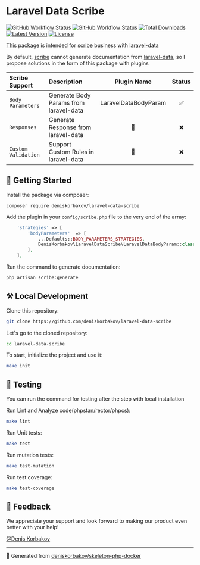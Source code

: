 # Laravel Data Scribe

<a href="https://github.com/deniskorbakov/laravel-data-scribe"><img alt="GitHub Workflow Status" src="https://github.com/deniskorbakov/laravel-data-scribe/actions/workflows/lint.yml/badge.svg"></a>
<a href="https://github.com/deniskorbakov/laravel-data-scribe"><img alt="GitHub Workflow Status" src="https://github.com/deniskorbakov/laravel-data-scribe/actions/workflows/tests.yml/badge.svg"></a>
<a href="https://packagist.org/packages/deniskorbakov/laravel-data-scribe"><img alt="Total Downloads" src="https://img.shields.io/packagist/dt/deniskorbakov/laravel-data-scribe"></a>
<a href="https://packagist.org/packages/deniskorbakov/laravel-data-scribe"><img alt="Latest Version" src="https://img.shields.io/packagist/v/deniskorbakov/laravel-data-scribe"></a>
<a href="https://packagist.org/packages/deniskorbakov/laravel-data-scribe"><img alt="License" src="https://img.shields.io/packagist/l/deniskorbakov/laravel-data-scribe"></a>

[This package](https://packagist.org/packages/deniskorbakov/laravel-data-scribe) is intended for [scribe](https://github.com/knuckleswtf/scribe) business with [laravel-data](https://github.com/spatie/laravel-data)

By default, [scribe](https://github.com/knuckleswtf/scribe) cannot generate documentation from [laravel-data](https://github.com/spatie/laravel-data), so I propose solutions in the form of this package with plugins

| Scribe Support        | Description                                |     Plugin Name      | Status |
|:----------------------|:-------------------------------------------|:--------------------:|:------:|
| ``Body Parameters``   | Generate Body Params from laravel-data     | LaravelDataBodyParam |   ✅    |
| ``Responses``         | Generate Response from laravel-data        |          🚫          |   ❌    |
| ``Custom Validation`` | Support Custom Rules in laravel-data       |          🚫          |   ❌    |

## 📝 Getting Started

Install the package via composer:
```shell
composer require deniskorbakov/laravel-data-scribe
```

Add the plugin in your `config/scribe.php` file to the very end of the array:
```php
    'strategies' => [
        'bodyParameters'  => [
            ...Defaults::BODY_PARAMETERS_STRATEGIES,
            DenisKorbakov\LaravelDataScribe\LaravelDataBodyParam::class,
        ],
    ],
```

Run the command to generate documentation:
```bash
php artisan scribe:generate
```

## ⚒️ Local Development

Clone this repository:
```bash
git clone https://github.com/deniskorbakov/laravel-data-scribe
```

Let's go to the cloned repository:
```bash
cd laravel-data-scribe
```

To start, initialize the project and use it:
```bash
make init
```

## 🧪 Testing

You can run the command for testing after the step with local installation

Run Lint and Analyze code(phpstan/rector/phpcs):
```bash
make lint
```

Run Unit tests:
```bash
make test
```

Run mutation tests:
```bash
make test-mutation
```

Run test coverage:
```bash
make test-coverage
```

## 🤝 Feedback

We appreciate your support and look forward to making our product even better with your help!

[@Denis Korbakov](https://github.com/deniskorbakov)

---

📝 Generated from [deniskorbakov/skeleton-php-docker](https://github.com/deniskorbakov/skeleton-php-docker)
